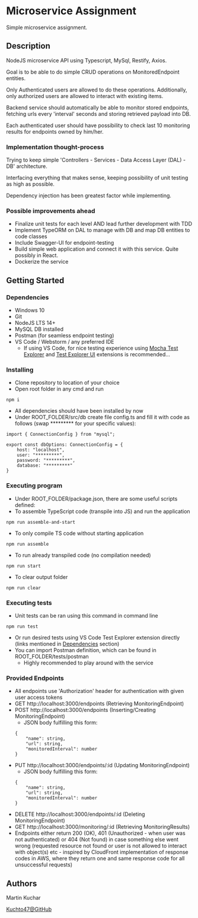 # Microservice Assignment

Simple microservice assignment.

## Description

NodeJS microservice API using Typescript, MySql, Restify, Axios.

Goal is to be able to do simple CRUD operations on MonitoredEndpoint entities.

Only Authenticated users are allowed to do these operations.
Additionally, only authorized users are allowed to interact with existing items.

Backend service should automatically be able to monitor stored endpoints,
fetching urls every 'interval' seconds and storing retrieved payload into DB.

Each authenticated user should have possibility to check last 10 monitoring results for endpoints owned by him/her.

### Implementation thought-process

Trying to keep simple 'Controllers - Services - Data Access Layer (DAL) - DB' architecture.

Interfacing everything that makes sense, keeping possibility of unit testing as high as possible.

Dependency injection has been greatest factor while implementing.

### Possible improvements ahead

* Finalize unit tests for each level AND lead further development with TDD
* Implement TypeORM on DAL to manage with DB and map DB entities to code classes
* Include Swagger-UI for endpoint-testing
* Build simple web application and connect it with this service. Quite possibly in React.
* Dockerize the service

## Getting Started

### Dependencies

* Windows 10
* Git
* NodeJS LTS 14+
* MySQL DB installed
* Postman (for seamless endpoint testing)
* VS Code / Webstorm / any preferred IDE
  * If using VS Code, for nice testing experience using [Mocha Test Explorer](https://marketplace.visualstudio.com/items?itemName=hbenl.vscode-mocha-test-adapter) and [Test Explorer UI](https://marketplace.visualstudio.com/items?itemName=hbenl.vscode-test-explorer) extensions is recommended...

### Installing

* Clone repository to location of your choice
* Open root folder in any cmd and run
```
npm i
```
* All dependencies should have been installed by now
* Under ROOT_FOLDER/src/db create file config.ts and fill it with code as follows (swap ********* for your specific values):
```
import { ConnectionConfig } from "mysql";

export const dbOptions: ConnectionConfig = {
    host: "localhost",
    user: "*********",
    password: "*********",
    database: "*********"
}
```

### Executing program

* Under ROOT_FOLDER/package.json, there are some useful scripts defined:
* To assemble TypeScript code (transpile into JS) and run the application
```
npm run assemble-and-start
```
* To only compile TS code without starting application
```
npm run assemble
```
* To run already transpiled code (no compilation needed)
```
npm run start
```
* To clear output folder
```
npm run clear
```

### Executing tests

* Unit tests can be ran using this command in command line
```
npm run test
```
* Or run desired tests using VS Code Test Explorer extension directly (links mentioned in [Dependencies](#dependencies) section)
* You can import Postman definition, which can be found in ROOT_FOLDER/tests/postman
  * Highly recommended to play around with the service

### Provided Endpoints

* All endpoints use 'Authorization' header for authentication with given user access tokens
* GET http://localhost:3000/endpoints (Retrieving MonitoringEndpoint)
* POST http://localhost:3000/endpoints (Inserting/Creating MonitoringEndpoint)
  * JSON body fulfilling this form:
  ```
  {
	  "name": string,
	  "url": string,
	  "monitoredInterval": number
  }
  ```
* PUT http://localhost:3000/endpoints/:id (Updating MonitoringEndpoint)
  * JSON body fulfilling this form:
  ```
  {
	  "name": string,
	  "url": string,
	  "monitoredInterval": number
  }
  ```
* DELETE http://localhost:3000/endpoints/:id (Deleting MonitoringEndpoint)
* GET http://localhost:3000/monitoring/:id (Retrieving MonitoringResults)
* Endpoints either return 200 (OK), 401 (Unauthorized - when user was not authenticated)
or 404 (Not found) in case something else went wrong (requested resource not found or user is not allowed to interact with object(s) etc - inspired by CloudFront implementation of response codes in AWS, where they return one and same response code for all unsuccessful requests)

## Authors

Martin Kuchar

[Kuchto47@GitHub](https://github.com/Kuchto47)
